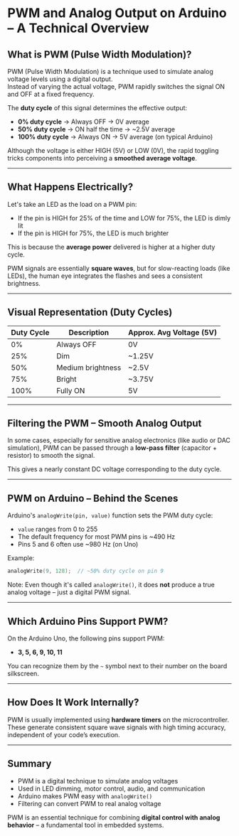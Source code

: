 # PWM and Analog Output on Arduino – A Technical Overview

## What is PWM (Pulse Width Modulation)?

PWM (Pulse Width Modulation) is a technique used to simulate analog voltage levels using a digital output.  
Instead of varying the actual voltage, PWM rapidly switches the signal ON and OFF at a fixed frequency.

The **duty cycle** of this signal determines the effective output:

- **0% duty cycle** → Always OFF → 0V average
- **50% duty cycle** → ON half the time → ~2.5V average
- **100% duty cycle** → Always ON → 5V average (on typical Arduino)

Although the voltage is either HIGH (5V) or LOW (0V), the rapid toggling tricks components into perceiving a **smoothed average voltage**.

---

## What Happens Electrically?

Let's take an LED as the load on a PWM pin:

- If the pin is HIGH for 25% of the time and LOW for 75%, the LED is dimly lit
- If the pin is HIGH for 75%, the LED is much brighter

This is because the **average power** delivered is higher at a higher duty cycle.

PWM signals are essentially **square waves**, but for slow-reacting loads (like LEDs), the human eye integrates the flashes and sees a consistent brightness.

---

## Visual Representation (Duty Cycles)

| Duty Cycle | Description        | Approx. Avg Voltage (5V) |
|------------|--------------------|---------------------------|
| 0%         | Always OFF          | 0V                        |
| 25%        | Dim                 | ~1.25V                    |
| 50%        | Medium brightness   | ~2.5V                     |
| 75%        | Bright              | ~3.75V                    |
| 100%       | Fully ON            | 5V                        |

---

## Filtering the PWM – Smooth Analog Output

In some cases, especially for sensitive analog electronics (like audio or DAC simulation), PWM can be passed through a **low-pass filter** (capacitor + resistor) to smooth the signal.

This gives a nearly constant DC voltage corresponding to the duty cycle.

---

## PWM on Arduino – Behind the Scenes

Arduino's `analogWrite(pin, value)` function sets the PWM duty cycle:
- `value` ranges from 0 to 255
- The default frequency for most PWM pins is ~490 Hz
- Pins 5 and 6 often use ~980 Hz (on Uno)

Example:
```cpp
analogWrite(9, 128);  // ~50% duty cycle on pin 9
```

Note: Even though it's called `analogWrite()`, it does **not** produce a true analog voltage – just a digital PWM signal.

---

## Which Arduino Pins Support PWM?

On the Arduino Uno, the following pins support PWM:

- **3, 5, 6, 9, 10, 11**

You can recognize them by the `~` symbol next to their number on the board silkscreen.

---

## How Does It Work Internally?

PWM is usually implemented using **hardware timers** on the microcontroller. These generate consistent square wave signals with high timing accuracy, independent of your code’s execution.

---

## Summary

- PWM is a digital technique to simulate analog voltages
- Used in LED dimming, motor control, audio, and communication
- Arduino makes PWM easy with `analogWrite()`
- Filtering can convert PWM to real analog voltage

PWM is an essential technique for combining **digital control with analog behavior** – a fundamental tool in embedded systems.

